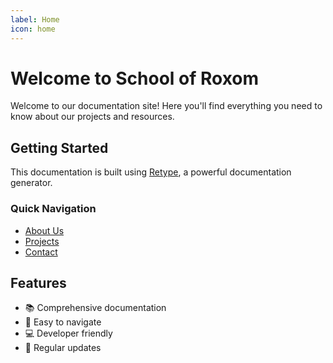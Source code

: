 ```yaml
---
label: Home
icon: home
---
```


# Welcome to School of Roxom

Welcome to our documentation site! Here you'll find everything you need to know about our projects and resources.

## Getting Started

This documentation is built using [Retype](https://retype.com/), a powerful documentation generator.

### Quick Navigation

- [About Us](./about.md)
- [Projects](./projects.md)
- [Contact](./contact.md)

## Features

- 📚 Comprehensive documentation
- 🚀 Easy to navigate
- 💻 Developer friendly
- 🔄 Regular updates
